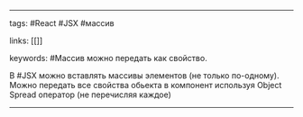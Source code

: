 ____

tags: #React #JSX #массив 

links: [[]]

keywords:
#Массив можно передать как свойство.

В #JSX можно вставлять массивы элементов (не только по-одному).
Можно передать все свойства обьекта в компонент используя Object Spread оператор (не перечисляя каждое)
_____
